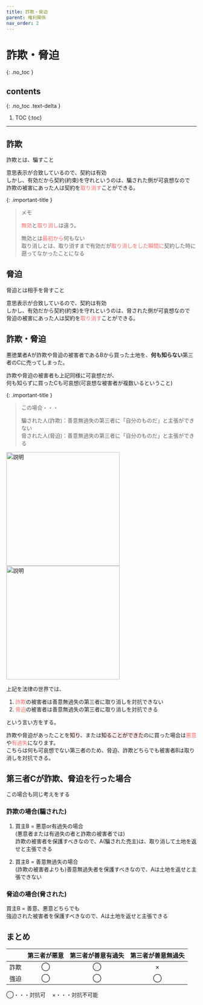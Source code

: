 ```yaml
---
title: 詐欺・脅迫
parent: 権利関係
nav_order: 2
---
```


# 詐欺・脅迫
{: .no_toc }

## contents
{: .no_toc .text-delta }

1. TOC
{:toc}

---

## 詐欺
詐欺とは、騙すこと

<p>意思表示が合致しているので、契約は有効
<br>しかし、有効だから契約(約束)を守れというのは、騙された側が可哀想なので
<br>詐欺の被害にあった人は契約を<span style="color:rgb(248, 105, 105);">取り消す</span>ことができる。</p>

{: .important-title }
> メモ
>
> <span style="color:rgb(248, 105, 105);">無効</span>と<span style="color:rgb(248, 105, 105);">取り消し</span>は違う。
>
> 無効とは<span style="color:rgb(248, 105, 105);">最初から</span>何もない<br>
> 取り消しとは、取り消すまで有効だが<span style="color:rgb(248, 105, 105);">取り消しをした瞬間に</span>契約した時に遡ってなかったことになる

## 脅迫

脅迫とは相手を脅すこと

<p>意思表示が合致しているので、契約は有効
<br>しかし、有効だから契約(約束)を守れというのは、脅された側が可哀想なので
<br>脅迫の被害にあった人は契約を<span style="color:rgb(248, 105, 105);">取り消す</span>ことができる。</p>

## 詐欺・脅迫

悪徳業者Aが詐欺や脅迫の被害者であるBから買った土地を、**何も知らない**第三者のCに売ってしまった。

詐欺や脅迫の被害者も上記同様に可哀想だが、
<br>何も知らずに買ったCも可哀想(可哀想な被害者が複数いるということ)

{: .important-title }
> この場合・・・
>
> 騙された人(詐欺)：善意無過失の第三者に「自分のものだ」と主張ができない<br>
> 脅された人(脅迫)：善意無過失の第三者に「自分のものだ」と主張ができる



<img src="{{ site.baseurl }}/assets/images/image_20250326.png" width="300" alt="説明">
<img src="{{ site.baseurl }}/assets/images/image_202503262.png" width="300" alt="説明">


上記を法律の世界では、


1. <span style="color:rgb(248, 105, 105);">詐欺</span>の被害者は善意無過失の第三者に取り消しを対抗できない
2. <span style="color:rgb(248, 105, 105);">脅迫</span>の被害者は善意無過失の第三者に取り消しを対抗できる

という言い方をする。





詐欺や脅迫があったことを<span style="background-color:#ffe6e7">知り</span>、または<span style="background-color:#ffe6e7">知ることができた</span>のに買った場合は<span style="color:rgb(248, 105, 105);">悪意</span>や<span style="color:rgb(248, 105, 105);">有過失</span>になります。
<br>こちらは何も可哀想でない第三者のため、脅迫、詐欺どちらでも被害者Bは取り消しを対抗できる。



## 第三者Cが詐欺、脅迫を行った場合

この場合も同じ考えをする


### 詐欺の場合(騙された)


1. 買主B = 悪意or有過失の場合 <br>
(悪意者または有過失の者と詐欺の被害者では)<br>
詐欺の被害者を保護すべきなので、A(騙された売主)は、取り消して土地を返せと主張できる


2. 買主B = 善意無過失の場合<br>
(詐欺の被害者よりも)善意無過失者を保護すべきなので、Aは土地を返せと主張できない


### 脅迫の場合(脅された)

買主B = 善意、悪意どちらでも<br>
強迫された被害者を保護すべきなので、Aは土地を返せと主張できる


## まとめ



|        | 第三者が悪意       | 第三者が善意有過失          | 第三者が善意無過失 |
|:-------------:|:-------------:|:------------------:|:------:|
| 詐欺      | ◯           | ◯ | ×  |
| 強迫       | ◯ | ◯   | ◯  |

◯・・・対抗可 　×・・・対抗不可能

